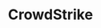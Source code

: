 ---
title: CrowdStrike
id: crowdstrike
description: ''
slug: /crowdstrike 
keywords: 
 - policy
 - edr
pagination_next: null
pagination_prev: null
last_update: 
   date: 02/10/2022
   author: Patricia McPhee
draft: true
displayed_sidebar: secureWorkforceSidebar
---